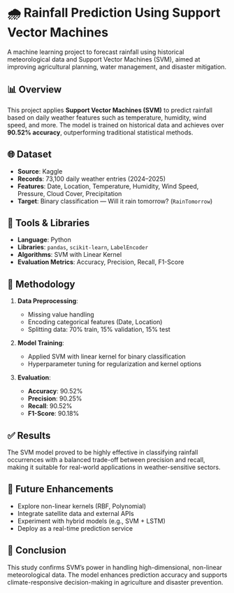 # 🌧️ Rainfall Prediction Using Support Vector Machines

A machine learning project to forecast rainfall using historical meteorological data and Support Vector Machines (SVM), aimed at improving agricultural planning, water management, and disaster mitigation.


## 📊 Overview

This project applies **Support Vector Machines (SVM)** to predict rainfall based on daily weather features such as temperature, humidity, wind speed, and more. The model is trained on historical data and achieves over **90.52% accuracy**, outperforming traditional statistical methods.


## 🌐 Dataset

- **Source**: Kaggle  
- **Records**: 73,100 daily weather entries (2024–2025)  
- **Features**: Date, Location, Temperature, Humidity, Wind Speed, Pressure, Cloud Cover, Precipitation  
- **Target**: Binary classification — Will it rain tomorrow? (`RainTomorrow`)


## 🧠 Tools & Libraries

- **Language**: Python  
- **Libraries**: `pandas`, `scikit-learn`, `LabelEncoder`  
- **Algorithms**: SVM with Linear Kernel  
- **Evaluation Metrics**: Accuracy, Precision, Recall, F1-Score


## 🔧 Methodology

1. **Data Preprocessing**:
   - Missing value handling
   - Encoding categorical features (Date, Location)
   - Splitting data: 70% train, 15% validation, 15% test

2. **Model Training**:
   - Applied SVM with linear kernel for binary classification
   - Hyperparameter tuning for regularization and kernel options

3. **Evaluation**:
   - **Accuracy**: 90.52%
   - **Precision**: 90.25%
   - **Recall**: 90.52%
   - **F1-Score**: 90.18%


## ✅ Results

The SVM model proved to be highly effective in classifying rainfall occurrences with a balanced trade-off between precision and recall, making it suitable for real-world applications in weather-sensitive sectors.


## 🚀 Future Enhancements

- Explore non-linear kernels (RBF, Polynomial)
- Integrate satellite data and external APIs
- Experiment with hybrid models (e.g., SVM + LSTM)
- Deploy as a real-time prediction service


## 🧾 Conclusion

This study confirms SVM’s power in handling high-dimensional, non-linear meteorological data. The model enhances prediction accuracy and supports climate-responsive decision-making in agriculture and disaster prevention.
